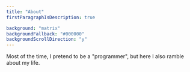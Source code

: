 ```yaml
---
title: "About"
firstParagraphIsDescription: true

background: "matrix"
backgroundFallback: "#000000"
backgroundScrollDirection: "y"
---
```


Most of the time, I pretend to be a "programmer", but here I also
ramble about my life.
